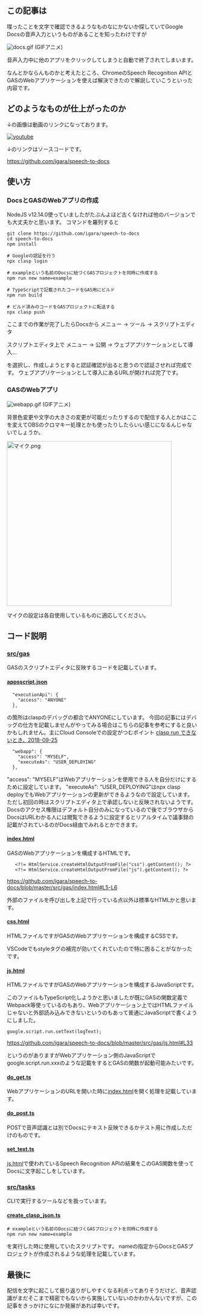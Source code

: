 ## この記事は

喋ったことを文字で確認できるようなものなにかないか探していてGoogle Docsの音声入力というものがあることを知ったわけですが

![docs.gif](0-md.gif)
(GIFアニメ)

音声入力中に他のアプリをクリックしてしまうと自動で終了されてしまいます。

なんとかならんものかと考えたところ、ChromeのSpeech Recognition APIとGASのWebアプリケーションを使えば解決できたので解説していこうといった内容です。

## どのようなものが仕上がったのか

↓の画像は動画のリンクになっております。

[![youtube](1-md.png)](https://www.youtube.com/watch?v=yeq7vMeb7sA)

↓のリンクはソースコードです。

https://github.com/igara/speech-to-docs

## 使い方

### DocsとGASのWebアプリの作成

NodeJS v12.14.0使っていましたがたぶんよほど古くなければ他のバージョンでも大丈夫かと思います。
コマンドを羅列すると

```
git clone https://github.com/igara/speech-to-docs
cd speech-to-docs
npm install

# Googleの認証を行う
npx clasp login

# exampleという名前のDocsに紐づくGASプロジェクトを同時に作成する
npm run new name=example

# TypeScriptで記載されたコードをGAS用にビルド
npm run build

# ビルド済みのコードをGASプロジェクトに転送する
npx clasp push
```

ここまでの作業が完了したらDocsから
メニュー -> ツール -> スクリプトエディタ

スクリプトエディタ上で
メニュー -> 公開 -> ウェブアプリケーションとして導入...

を選択し、作成しようとすると認証確認が出ると思うので認証させれば完成です。
ウェブアプリケーションとして導入にあるURLが開ければ完了です。

### GASのWebアプリ

![webapp.gif](2-md.gif)
(GIFアニメ)

背景色変更や文字の大きさの変更が可能だったりするので配信する人とかはここを変えてOBSのクロマキー処理とかも使ったりしたらいい感じになるんじゃないでしょうか。

<img width="436" alt="マイク.png" src="0-img-tag.png">

マイクの設定は各自使用しているものに適応してください。

## コード説明

### [src/gas](https://github.com/igara/speech-to-docs/tree/master/src/gas)  
  GASのスクリプトエディタに反映するコードを記載しています。
#### [appsscript.json](https://github.com/igara/speech-to-docs/blob/master/src/gas/appsscript.json)  

```
  "executionApi": {
    "access": "ANYONE"
  },
```

の箇所はclaspのデバッグの都合でANYONEにしています。
今回の記事にはデバッグの仕方を記載しませんがやってみる場合はこちらの記事を参考にすると良いかもしれません。主にCloud Consoleでの設定がつむポイント
[clasp run できないとき。2018-09-25](https://qiita.com/abetomo/items/59379e26679e342ef6e3)

```
  "webapp": {
    "access": "MYSELF",
    "executeAs": "USER_DEPLOYING"
  },
```

"access": "MYSELF"はWebアプリケーションを使用できる人を自分だけにするために設定しています。
"executeAs": "USER_DEPLOYING"はnpx clasp deployでもWebアプリケーションの更新ができるようなので設定しています。
ただし初回の時はスクリプトエディタ上で承認しないと反映されないようです。
Docsのアクセス権限はデフォルト自分のみになっているので後でブラウザからDocsはURLわかる人には閲覧できるように設定するとリアルタイムで議事録の記載がされているのがDocs経由でみれるとかできます。

#### [index.html](https://github.com/igara/speech-to-docs/blob/master/src/gas/index.html)

GASのWebアプリケーションを構成するHTMLです。

```
   <?!= HtmlService.createHtmlOutputFromFile("css").getContent(); ?>
   <?!= HtmlService.createHtmlOutputFromFile("js").getContent(); ?>
```
https://github.com/igara/speech-to-docs/blob/master/src/gas/index.html#L5-L6

外部のファイルを呼び出しを上記で行っている点以外は標準なHTMLかと思います。

#### [css.html](https://github.com/igara/speech-to-docs/blob/master/src/gas/css.html)

HTMLファイルですがGASのWebアプリケーションを構成するCSSです。

VSCodeでもstyleタグの補完が効いてくれていたので特に困ることがなかったです。

#### [js.html](https://github.com/igara/speech-to-docs/blob/master/src/gas/js.html)

HTMLファイルですがGASのWebアプリケーションを構成するJavaScriptです。

このファイルもTypeScript化しようかと思いましたが既にGASの関数定義でWebpack等使っているのもあり、Webアプリケーション上ではHTMLファイルじゃないと外部読み込みできないというのもあって普通にJavaScriptで書くようにしました。


```
google.script.run.setText(logText);
```
https://github.com/igara/speech-to-docs/blob/master/src/gas/js.html#L33

というのがありますがWebアプリケーション側のJavaScriptでgoogle.script.run.xxxのような記載をするとGASの関数が起動可能みたいです。


#### [do_get.ts](https://github.com/igara/speech-to-docs/blob/master/src/gas/do_get.ts)

WebアプリケーションのURLを開いた時に[index.html](https://github.com/igara/speech-to-docs/blob/master/src/gas/index.html)を開く処理を記載しています。

#### [do_post.ts](https://github.com/igara/speech-to-docs/blob/master/src/gas/do_post.ts)

POSTで音声認識とは別でDocsにテキスト反映できるかテスト用に作成しただけのものです。

#### [set_text.ts](https://github.com/igara/speech-to-docs/blob/master/src/gas/set_text.ts)

[js.html](https://github.com/igara/speech-to-docs/blob/master/src/gas/js.html)で使われているSpeech Recognition APIの結果をこのGAS関数を使ってDocsに文字起こしをしています。

### [src/tasks](https://github.com/igara/speech-to-docs/tree/master/src/tasks)

CLIで実行するツールなどを扱っています。

#### [create_clasp_json.ts](https://github.com/igara/speech-to-docs/blob/master/src/tasks/create_clasp_json.ts)

```
# exampleという名前のDocsに紐づくGASプロジェクトを同時に作成する
npm run new name=example
```

を実行した時に使用していたスクリプトです。
nameの指定からDocsとGASプロジェクトが作成されるような処理を記載しています。

## 最後に

配信を文字に起こして振り返りがしやすくなる利点ってありそうだけど、音声認識がまだそこまで精密でもないから実施していないのかわかんないですが、この記事をきっかけになにか発展があれば幸いです。
